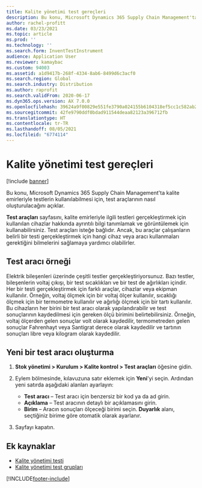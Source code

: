 ```yaml
---
title: Kalite yönetimi test gereçleri
description: Bu konu, Microsoft Dynamics 365 Supply Chain Management'ta kalite emirleriyle testlerin kullanılabilmesi için, test araçlarının nasıl oluşturulacağını açıklar.
author: rachel-profitt
ms.date: 03/23/2021
ms.topic: article
ms.prod: ''
ms.technology: ''
ms.search.form: InventTestInstrument
audience: Application User
ms.reviewer: kamaybac
ms.custom: 94003
ms.assetid: a1d9417b-268f-4334-8ab6-8499d6c3acf0
ms.search.region: Global
ms.search.industry: Distribution
ms.author: raprofit
ms.search.validFrom: 2020-06-17
ms.dyn365.ops.version: AX 7.0.0
ms.openlocfilehash: 39624a9f00829e551fe3790a024155b6104318ef5cc1c582ab263c3868462063
ms.sourcegitcommit: 42fe9790ddf0bdad911544deaa82123a396712fb
ms.translationtype: HT
ms.contentlocale: tr-TR
ms.lasthandoff: 08/05/2021
ms.locfileid: "6774114"
---
```

# <a name="quality-management-test-instruments"></a>Kalite yönetimi test gereçleri

[!include [banner](../includes/banner.md)]

Bu konu, Microsoft Dynamics 365 Supply Chain Management'ta kalite emirleriyle testlerin kullanılabilmesi için, test araçlarının nasıl oluşturulacağını açıklar.

**Test araçları** sayfasını, kalite emirleriyle ilgili testleri gerçekleştirmek için kullanılan cihazlar hakkında ayrıntılı bilgi tanımlamak ve görüntülemek için kullanabilirsiniz. Test araçları isteğe bağlıdır. Ancak, bu araçlar çalışanların belirli bir testi gerçekleştirmek için hangi cihaz veya aracı kullanmaları gerektiğini bilmelerini sağlamaya yardımcı olabilirler.

## <a name="test-instrument-example"></a>Test aracı örneği

Elektrik bileşenleri üzerinde çeşitli testler gerçekleştiriyorsunuz. Bazı testler, bileşenlerin voltaj çıkışı, bir test sıcaklıkları ve bir test de ağırlıkları içindir. Her bir testi gerçekleştirmek için farklı araçlar, cihazlar veya ekipman kullanılır. Örneğin, voltaj ölçmek için bir voltaj ölçer kullanılır, sıcaklığı ölçmek için bir termometre kullanılır ve ağırlığı ölçmek için bir tartı kullanılır. Bu cihazların her birini bir test aracı olarak yapılandırabilir ve test sonuçlarının kaydedilmesi için gereken ölçü birimini belirtebilirsiniz. Örneğin, voltaj ölçerden gelen sonuçlar volt olarak kaydedilir, termometreden gelen sonuçlar Fahrenhayt veya Santigrat derece olarak kaydedilir ve tartının sonuçları libre veya kilogram olarak kaydedilir.

## <a name="create-a-test-instrument"></a>Yeni bir test aracı oluşturma

1. **Stok yönetimi \> Kurulum \> Kalite kontrol \> Test araçları** öğesine gidin.
1. Eylem bölmesinde, kılavuzuna satır eklemek için **Yeni**'yi seçin. Ardından yeni satırda aşağıdaki alanları ayarlayın:

    - **Test aracı** – Test aracı için benzersiz bir kod ya da ad girin.
    - **Açıklama** – Test aracının detaylı bir açıklamasını girin.
    - **Birim** – Aracın sonuçları ölçeceği birimi seçin. **Duyarlık** alanı, seçtiğiniz birime göre otomatik olarak ayarlanır.

1. Sayfayı kapatın.

## <a name="additional-resources"></a>Ek kaynaklar

- [Kalite yönetimi testi](quality-tests.md)
- [Kalite yönetimi test grupları](quality-test-groups.md)

[!INCLUDE[footer-include](../../includes/footer-banner.md)]
